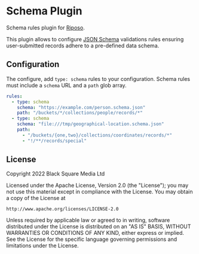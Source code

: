 # Schema Plugin

Schema rules plugin for [Riposo](https://github.com/riposo/riposo).

This plugin allows to configure [JSON Schema](https://json-schema.org/)
validations rules ensuring user-submitted records adhere to a pre-defined data
schema.

## Configuration

The configure, add `type: schema` rules to your configuration. Schema rules must
include a `schema` URL and a `path` glob array.

```yaml
rules:
  - type: schema
    schema: "https://example.com/person.schema.json"
    path: "/buckets/*/collections/people/records/*"
  - type: schema
    schema: "file:///tmp/geographical-location.schema.json"
    path:
      - "/buckets/{one,two}/collections/coordinates/records/*"
      - "!/**/records/special"
```

## License

Copyright 2022 Black Square Media Ltd

Licensed under the Apache License, Version 2.0 (the "License");
you may not use this material except in compliance with the License.
You may obtain a copy of the License at

    http://www.apache.org/licenses/LICENSE-2.0

Unless required by applicable law or agreed to in writing, software
distributed under the License is distributed on an "AS IS" BASIS,
WITHOUT WARRANTIES OR CONDITIONS OF ANY KIND, either express or implied.
See the License for the specific language governing permissions and
limitations under the License.
